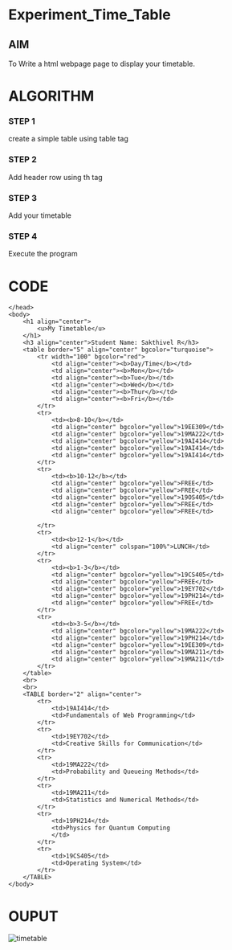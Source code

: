 # Experiment_Time_Table

## AIM
To Write a html webpage page to display your timetable.

# ALGORITHM
### STEP 1
create a simple table using table tag
### STEP 2
Add header row using th tag
### STEP 3
Add your timetable
### STEP 4
Execute the program

# CODE
<html>
    <head>
        <title>
            My Timetable
        </title>

    </head>
    <body>
        <h1 align="center">
            <u>My Timetable</u>
        </h1>
        <h3 align="center">Student Name: Sakthivel R</h3>
        <table border="5" align="center" bgcolor="turquoise">
            <tr width="100" bgcolor="red">
                <td align="center"><b>Day/Time</b></td>
                <td align="center"><b>Mon</b></td>
                <td align="center"><b>Tue</b></td>
                <td align="center"><b>Wed</b></td>
                <td align="center"><b>Thur</b></td>
                <td align="center"><b>Fri</b></td>
            </tr>
            <tr>
                <td><b>8-10</b></td>
                <td align="center" bgcolor="yellow">19EE309</td>
                <td align="center" bgcolor="yellow">19MA222</td>
                <td align="center" bgcolor="yellow">19AI414</td>
                <td align="center" bgcolor="yellow">19AI414</td>
                <td align="center" bgcolor="yellow">19AI414</td>
            </tr>
            <tr>
                <td><b>10-12</b></td>
                <td align="center" bgcolor="yellow">FREE</td>
                <td align="center" bgcolor="yellow">FREE</td>
                <td align="center" bgcolor="yellow">19OS405</td>
                <td align="center" bgcolor="yellow">FREE</td>
                <td align="center" bgcolor="yellow">FREE</td>

            </tr>
            <tr>
                <td><b>12-1</b></td>
                <td align="center" colspan="100%">LUNCH</td>
            </tr>
            <tr>
                <td><b>1-3</b></td>
                <td align="center" bgcolor="yellow">19CS405</td>
                <td align="center" bgcolor="yellow">FREE</td>
                <td align="center" bgcolor="yellow">19EY702</td>
                <td align="center" bgcolor="yellow">19PH214</td>
                <td align="center" bgcolor="yellow">FREE</td>
            </tr>
            <tr>
                <td><b>3-5</b></td>
                <td align="center" bgcolor="yellow">19MA222</td>
                <td align="center" bgcolor="yellow">19PH214</td>
                <td align="center" bgcolor="yellow">19EE309</td>
                <td align="center" bgcolor="yellow">19MA211</td>
                <td align="center" bgcolor="yellow">19MA211</td>
            </tr>
        </table>
        <br>
        <br>
        <TABLE border="2" align="center">
            <tr>
                <td>19AI414</td>
                <td>Fundamentals of Web Programming</td>
            </tr>
            <tr>
                <td>19EY702</td>
                <td>Creative Skills for Communication</td>
            </tr>
            <tr>
                <td>19MA222</td>
                <td>Probability and Queueing Methods</td>
            </tr>
            <tr>
                <td>19MA211</td>
                <td>Statistics and Numerical Methods</td>
            </tr>
            <tr>
                <td>19PH214</td>
                <td>Physics for Quantum Computing
                </td>
            </tr>
            <tr>
                <td>19CS405</td>
                <td>Operating System</td>
            </tr>
        </TABLE>
    </body>
</html>

# OUPUT
![timetable](https://user-images.githubusercontent.com/120550359/236637895-72ab159b-0a03-4666-9a4d-aaaeba148c46.jpg)

